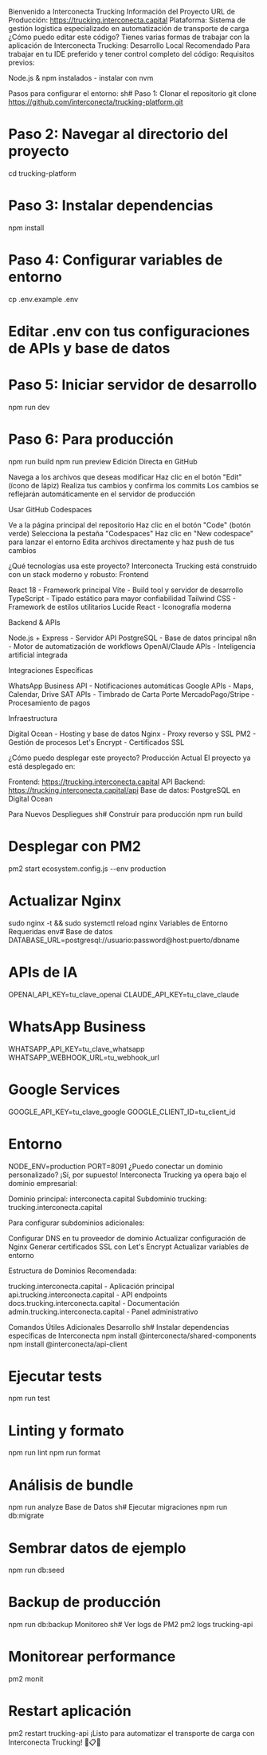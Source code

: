 Bienvenido a Interconecta Trucking
Información del Proyecto
URL de Producción: https://trucking.interconecta.capital
Plataforma: Sistema de gestión logística especializado en automatización de transporte de carga
¿Cómo puedo editar este código?
Tienes varias formas de trabajar con la aplicación de Interconecta Trucking:
Desarrollo Local Recomendado
Para trabajar en tu IDE preferido y tener control completo del código:
Requisitos previos:

Node.js & npm instalados - instalar con nvm

Pasos para configurar el entorno:
sh# Paso 1: Clonar el repositorio
git clone https://github.com/interconecta/trucking-platform.git

# Paso 2: Navegar al directorio del proyecto
cd trucking-platform

# Paso 3: Instalar dependencias
npm install

# Paso 4: Configurar variables de entorno
cp .env.example .env
# Editar .env con tus configuraciones de APIs y base de datos

# Paso 5: Iniciar servidor de desarrollo
npm run dev

# Paso 6: Para producción
npm run build
npm run preview
Edición Directa en GitHub

Navega a los archivos que deseas modificar
Haz clic en el botón "Edit" (ícono de lápiz)
Realiza tus cambios y confirma los commits
Los cambios se reflejarán automáticamente en el servidor de producción

Usar GitHub Codespaces

Ve a la página principal del repositorio
Haz clic en el botón "Code" (botón verde)
Selecciona la pestaña "Codespaces"
Haz clic en "New codespace" para lanzar el entorno
Edita archivos directamente y haz push de tus cambios

¿Qué tecnologías usa este proyecto?
Interconecta Trucking está construido con un stack moderno y robusto:
Frontend

React 18 - Framework principal
Vite - Build tool y servidor de desarrollo
TypeScript - Tipado estático para mayor confiabilidad
Tailwind CSS - Framework de estilos utilitarios
Lucide React - Iconografía moderna

Backend & APIs

Node.js + Express - Servidor API
PostgreSQL - Base de datos principal
n8n - Motor de automatización de workflows
OpenAI/Claude APIs - Inteligencia artificial integrada

Integraciones Específicas

WhatsApp Business API - Notificaciones automáticas
Google APIs - Maps, Calendar, Drive
SAT APIs - Timbrado de Carta Porte
MercadoPago/Stripe - Procesamiento de pagos

Infraestructura

Digital Ocean - Hosting y base de datos
Nginx - Proxy reverso y SSL
PM2 - Gestión de procesos
Let's Encrypt - Certificados SSL

¿Cómo puedo desplegar este proyecto?
Producción Actual
El proyecto ya está desplegado en:

Frontend: https://trucking.interconecta.capital
API Backend: https://trucking.interconecta.capital/api
Base de datos: PostgreSQL en Digital Ocean

Para Nuevos Despliegues
sh# Construir para producción
npm run build

# Desplegar con PM2
pm2 start ecosystem.config.js --env production

# Actualizar Nginx
sudo nginx -t && sudo systemctl reload nginx
Variables de Entorno Requeridas
env# Base de datos
DATABASE_URL=postgresql://usuario:password@host:puerto/dbname

# APIs de IA
OPENAI_API_KEY=tu_clave_openai
CLAUDE_API_KEY=tu_clave_claude

# WhatsApp Business
WHATSAPP_API_KEY=tu_clave_whatsapp
WHATSAPP_WEBHOOK_URL=tu_webhook_url

# Google Services
GOOGLE_API_KEY=tu_clave_google
GOOGLE_CLIENT_ID=tu_client_id

# Entorno
NODE_ENV=production
PORT=8091
¿Puedo conectar un dominio personalizado?
¡Sí, por supuesto!
Interconecta Trucking ya opera bajo el dominio empresarial:

Dominio principal: interconecta.capital
Subdominio trucking: trucking.interconecta.capital

Para configurar subdominios adicionales:

Configurar DNS en tu proveedor de dominio
Actualizar configuración de Nginx
Generar certificados SSL con Let's Encrypt
Actualizar variables de entorno

Estructura de Dominios Recomendada:

trucking.interconecta.capital - Aplicación principal
api.trucking.interconecta.capital - API endpoints
docs.trucking.interconecta.capital - Documentación
admin.trucking.interconecta.capital - Panel administrativo


Comandos Útiles Adicionales
Desarrollo
sh# Instalar dependencias específicas de Interconecta
npm install @interconecta/shared-components
npm install @interconecta/api-client

# Ejecutar tests
npm run test

# Linting y formato
npm run lint
npm run format

# Análisis de bundle
npm run analyze
Base de Datos
sh# Ejecutar migraciones
npm run db:migrate

# Sembrar datos de ejemplo
npm run db:seed

# Backup de producción
npm run db:backup
Monitoreo
sh# Ver logs de PM2
pm2 logs trucking-api

# Monitorear performance
pm2 monit

# Restart aplicación
pm2 restart trucking-api
¡Listo para automatizar el transporte de carga con Interconecta Trucking! 🚛📋✨
